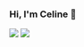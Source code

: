 ### Hi, I'm Celine 👋


<img src="https://github-readme-stats.vercel.app/api?username=celinmartha22&show_icons=true&title_color=FFD966&text_color=F4B183&icon_color=DFA67B" />
<img aligh="right" src="https://github-readme-stats.vercel.app/api/top-langs/?username=celinmartha22&layout=compact" />


<!--
**celinmartha22/celinmartha22** is a ✨ _special_ ✨ repository because its `README.md` (this file) appears on your GitHub profile.

Here are some ideas to get you started:

- 🔭 I’m currently working on ...
- 🌱 I’m currently learning ...
- 👯 I’m looking to collaborate on ...
- 🤔 I’m looking for help with ...
- 💬 Ask me about ...
- 📫 How to reach me: ...
- 😄 Pronouns: ...
- ⚡ Fun fact: ...
-->

